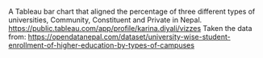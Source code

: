 A Tableau bar chart that aligned the percentage of three different types of universities, Community, Constituent and Private in Nepal. 
https://public.tableau.com/app/profile/karina.diyali/vizzes
Taken the data from: https://opendatanepal.com/dataset/university-wise-student-enrollment-of-higher-education-by-types-of-campuses

